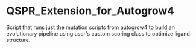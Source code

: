 # QSPR_Extension_for_Autogrow4
Script that runs just the mutation scripts from autogrow4 to build an evolutionary pipeline using user's custom scoring class to optimize ligand structure.

